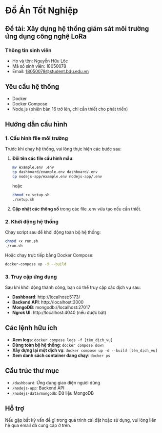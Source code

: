 # Đồ Án Tốt Nghiệp
## Đề tài: Xây dựng hệ thống giám sát môi trường ứng dụng công nghệ LoRa

### Thông tin sinh viên
- Họ và tên: Nguyễn Hữu Lộc
- Mã số sinh viên: 18050078
- Email: 18050078@student.bdu.edu.vn

## Yêu cầu hệ thống

- Docker
- Docker Compose
- Node.js (phiên bản 16 trở lên, chỉ cần thiết cho phát triển)

## Hướng dẫn cấu hình

### 1. Cấu hình file môi trường

Trước khi chạy hệ thống, vui lòng thực hiện các bước sau:

1. **Đổi tên các file cấu hình mẫu**:
   ```bash
   mv example.env .env
   cp dashboard/example.env dashboard/.env
   cp nodejs-app/example.env nodejs-app/.env
   ```

   hoặc

   ```bash
   chmod +x setup.sh
   ./setup.sh
   ```

2. **Cập nhật các thông số** trong các file .env vừa tạo nếu cần thiết.

### 2. Khởi động hệ thống

Chạy script sau để khởi động toàn bộ hệ thống:

```bash
chmod +x run.sh
./run.sh
```

Hoặc chạy trực tiếp bằng Docker Compose:

```bash
docker-compose up -d --build
```

### 3. Truy cập ứng dụng

Sau khi khởi động thành công, bạn có thể truy cập các dịch vụ sau:

- **Dashboard**: http://localhost:5173/
- **Backend API**: http://localhost:3000
- **MongoDB**: mongodb://localhost:27017
- **Ngrok UI**: http://localhost:4040 (nếu được bật)

## Các lệnh hữu ích

- **Xem logs**: `docker compose logs -f [tên_dịch_vụ]`
- **Dừng toàn bộ hệ thống**: `docker compose down`
- **Xây dựng lại một dịch vụ**: `docker compose up -d --build [tên_dịch_vụ]`
- **Xem danh sách container đang chạy**: `docker ps`

## Cấu trúc thư mục

- `/dashboard`: Ứng dụng giao diện người dùng
- `/nodejs-app`: Backend API
- `/nodejs-data/mongodb`: Dữ liệu MongoDB

## Hỗ trợ

Nếu gặp bất kỳ vấn đề gì trong quá trình cài đặt hoặc sử dụng, vui lòng liên hệ qua email đã cung cấp ở trên.